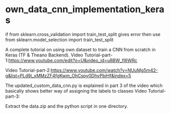 # own_data_cnn_implementation_keras

if from sklearn.cross_validation import train_test_split gives error then use 
from sklearn.model_selection import train_test_split

A complete tutorial on using own dataset to train a CNN from scratch in Keras (TF &amp; Theano Backend).
Video Tutorial-part-1:https://www.youtube.com/edit?o=U&video_id=u8BW_fl6WRc

Video Tutorial-part-2:https://www.youtube.com/watch?v=NUuMg5m42-g&list=PLd9i_xMMzZF4fgKwm_OhCspy0DhvPbiHf&index=5

The updated_custom_data_cnn.py is explained in part 3 of the video which basically shows better way of assigning the labels to classes 
Video Tutorial-part-3:

Extract the data.zip and the python script in one directory.
